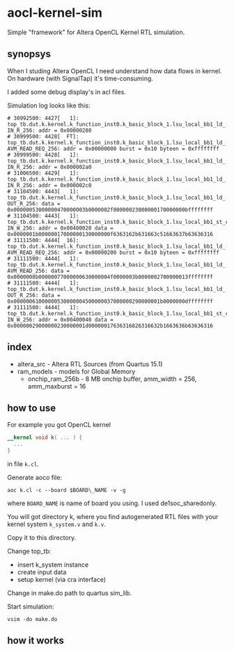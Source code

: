 # aocl-kernel-sim

Simple "framework" for Altera OpenCL Kernel RTL simulation.

## synopsys
When I studing Altera OpenCL I need understand how data flows in kernel.
On hardware (with SignalTap) it's time-consuming.

I added some debug display's in acl files.

Simulation log looks like this:
```
# 30992500: 4427[   1]: top_tb.dut.k.kernel.k_function_inst0.k_basic_block_1.lsu_local_bb1_ld_: IN_R_256: addr = 0x00000280
# 30999500: 4428[  FT]: top_tb.dut.k.kernel.k_function_inst0.k_basic_block_1.lsu_local_bb1_ld_: AVM_READ_REQ_256: addr = 0x00000000 burst = 0x10 byteen = 0xffffffff
# 30999500: 4428[   1]: top_tb.dut.k.kernel.k_function_inst0.k_basic_block_1.lsu_local_bb1_ld_: IN_R_256: addr = 0x000002a0
# 31006500: 4429[   1]: top_tb.dut.k.kernel.k_function_inst0.k_basic_block_1.lsu_local_bb1_ld_: IN_R_256: addr = 0x000002c0
# 31104500: 4443[   1]: top_tb.dut.k.kernel.k_function_inst0.k_basic_block_1.lsu_local_bb1_ld_: OUT_R_256: data = 0x00000053000000470000003b0000002f00000023000000170000000bffffffff
# 31104500: 4443[   1]: top_tb.dut.k.kernel.k_function_inst0.k_basic_block_1.lsu_local_bb1_st_c1_exe1: IN_W_256: addr = 0x00400020 data = 0x0000001b00000017000000130000000f6363162b631663c51663637b63636316
# 31111500: 4444[  16]: top_tb.dut.k.kernel.k_function_inst0.k_basic_block_1.lsu_local_bb1_ld_: AVM_READ_REQ_256: addr = 0x00000200 burst = 0x10 byteen = 0xffffffff
# 31111500: 4444[   1]: top_tb.dut.k.kernel.k_function_inst0.k_basic_block_1.lsu_local_bb1_ld_: AVM_READ_256: data = 0x0000008b00000077000000630000004f0000003b0000002700000013ffffffff
# 31111500: 4444[   1]: top_tb.dut.k.kernel.k_function_inst0.k_basic_block_1.lsu_local_bb1_ld_: OUT_R_256: data = 0x00000061000000530000004500000037000000290000001b0000000dffffffff
# 31111500: 4444[   1]: top_tb.dut.k.kernel.k_function_inst0.k_basic_block_1.lsu_local_bb1_st_c1_exe1: IN_W_256: addr = 0x00400040 data = 0x00000029000000230000001d00000017636316826316632b1663636b63636316
```

## index
- altera\_src - Altera RTL Sources (from Quartus 15.1)
- ram\_models - models for Global Memory
   - onchip\_ram\_256b - 8 MB onchip buffer, amm\_width = 256, amm\_maxburst = 16

## how to use
For example you got OpenCL kernel 

```opencl
__kernel void k( ... ) {
  ...
}
```

in file `k.cl`.

Generate aoco file:
```
aoc k.cl -c --board $BOARD\_NAME -v -g
```
where `BOARD_NAME` is name of board you using. I used de1soc_sharedonly.

You will got directory k, where you find autogenerated RTL files with your kernel system `k_system.v` and `k.v`.

Copy it to this directory.

Change top_tb:
  - insert k_system instance
  - create input data
  - setup kernel (via cra interface)

Change in make.do path to quartus sim_lib.

Start simulation:
```
vsim -do make.do
```

## how it works
